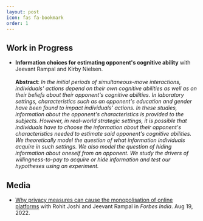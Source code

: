 ```yaml
---
layout: post
icon: fas fa-bookmark
order: 1
---
```


## Work in Progress

- **Information choices for estimating opponent's cognitive ability** with Jeevant Rampal and Kirby Nielsen. <br><br>
  **Abstract**: _In the initial periods of simultaneous-move interactions, individuals' actions depend on their own cognitive abilities as well as on their beliefs about their opponent's cognitive abilities. In laboratory settings, characteristics such as an opponent's education and gender have been found to impact individuals' actions. In these studies, information about the opponent's characteristics is provided to the subjects. However, in real-world strategic settings, it is possible that individuals have to choose the information about their opponent's characteristics needed to estimate said opponent's cognitive abilities. We theoretically model the question of what information individuals acquire in such settings. We also model the question of hiding information about oneself from an opponent. We study the drivers of willingness-to-pay to acquire or hide information and test our hypotheses using an experiment._

## Media

- [Why privacy measures can cause the monopolisation of online platforms](https://www.forbesindia.com/article/iim-ahmedabad/why-privacy-measures-can-cause-the-monopolisation-of-online-platforms/79109/1) with Rohit Joshi and Jeevant Rampal in _Forbes India_. Aug 19, 2022.
